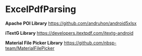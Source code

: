 # ExcelPdfParsing
<b>Apache POI Library</b>
https://github.com/andruhon/android5xlsx

<b>iTextG Library</b>
https://developers.itextpdf.com/itextg-android

<b>Material File Picker Library</b>
https://github.com/nbsp-team/MaterialFilePicker
